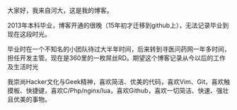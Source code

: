 大家好，我来自河大，这是我的博客。

2013年本科毕业，博客开通的很晚（15年初才迁移到github上），无法记录毕业到现在这段时光。

毕业时在一个不知名的小团队待过大半年时间，后来转到寻医问药网一年多时间，担任开发主管。现在是360里的一枚屌丝RD。期望这个博客记录从今以后的工作及生活时光

我崇尚Hacker文化与Geek精神，喜欢简洁、优美的代码，喜欢Vim、Git，喜欢触摸板、快捷键，喜欢C/Php/nginx/lua，喜欢Github，喜欢一切简洁、快速、强壮且优美的事物。